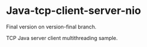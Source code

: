 # Java-tcp-client-server-nio

Final version on version-final branch.

TCP Java server client multithreading sample.
